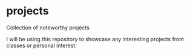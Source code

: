 # projects
Collection of noteworthy projects

I will be using this repository to showcase any interesting projects from classes or personal interest.
